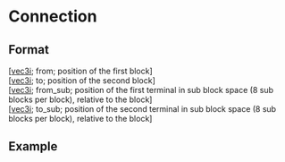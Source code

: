 # Connection
## Format
[[vec3i](https://github.com); from; position of the first block]\
[[vec3i](https://github.com); to; position of the second block]\
[[vec3i](https://github.com); from_sub; position of the first terminal in sub block space (8 sub blocks per block), relative to the block]\
[[vec3i](https://github.com); to_sub; position of the second terminal in sub block space (8 sub blocks per block), relative to the block]
## Example